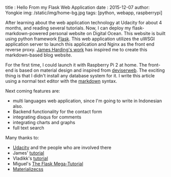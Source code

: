 title : Hello From my Flask Web Application 
date : 2015-12-07
author: Yongkie
img: /static/img/home-bg.jpg
tags: [python, webapp, raspberrypi]

After learning about the web application technology at Udacity for about 4 months, and reading several tutorials. Now, I can deploy my flask-markdown-powered personal website on Digital Ocean.
This website is built using python framework [Flask](http://flask.pocoo.org/docs/0.10/). This web application utilizes the uWSGI application server to launch this application and Nginx as the front end reverse proxy. [James Harding's work](http://www.jamesharding.ca) has inspired me to create this markdown-based blog website.

For the first time, I could launch it with Raspberry Pi 2 at home. The front-end is based on material design and inspired from [deviserweb](http:http://deviserweb.com/).
The exciting thing is that I didn't install any database system for it. I write this article using a normal text editor with the [markdown](http://daringfireball.net/projects/markdown/) syntax.

Next coming features are:

* multi languages web application, since I'm going to write in Indonesian also.
* Backend functionality for the contact form
* integrating disqus for comments
* integrating charts and graphs
* full text search

Many thanks to:

* [Udacity](http://udacity.com) and the people who are involved there
* James' [tutorial](http://www.jamesharding.ca/posts/simple-static-markdown-blog-in-flask/)
* Vladikk's [tutorial](http://vladikk.com/2013/09/12/serving-flask-with-nginx-on-ubuntu/)
* Miguel's [The Flask Mega-Tutorial](http://blog.miguelgrinberg.com/post/the-flask-mega-tutorial-part-i-hello-world)
* [Materializecss](http://materializecss.com)

